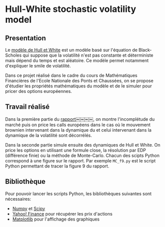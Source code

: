 # Hull-White stochastic volatility model

## Presentation

Le [modèle de Hull et White](https://en.wikipedia.org/wiki/Hull%E2%80%93White_model) est un modèle basé sur l'équation de Black-Scholes qui suppose que la volatilité n'est pas constante et déterministe mais dépend du temps et est aléatoire. Ce modèle permet notamment d'expliquer le smile de volatilité.

Dans ce projet réalisé dans le cadre du cours de Mathématiques Financières de l'Ecole Nationale des Ponts et Chaussées, on se propose d'étudier les propriétés mathématiques du modèle et de le simuler pour pricer des options européennes.

## Travail réalisé

Dans la première partie du [rapport](https://github.com/dylandronnier/HW/blob/master/HW_projet.pdf)￼￼￼￼, on montre l'incomplétude du marché puis on price les calls européens dans le cas où le mouvement brownien intervenant dans la dynamique du et celui intervenant dans la dynamique de la volatilité sont décorrélés.

Dans la seconde partie simule ensuite des dynamiques de Hull et White. On price les options en utilisant une formule close, la résolution par EDP (différence finie) ou la méthode de Monte-Carlo. Chacun des scipts Python correspond à une figure sur le rapport. Par exemple `MC_f9.py` est le script Python permettant de tracer la figure 9 du rapport.


## Bibliothèque

Pour pouvoir lancer les scripts Python, les bibliothèques suivantes sont nécessaires:
* [Numpy](http://www.numpy.org/) et [Scipy](https://www.scipy.org/)
* [Yahoo! Finance](https://pypi.python.org/pypi/yahoo-finance) pour récupérer les prix d'actions
*  [Matplotlib](https://matplotlib.org/) pour l'affichage des graphiques
